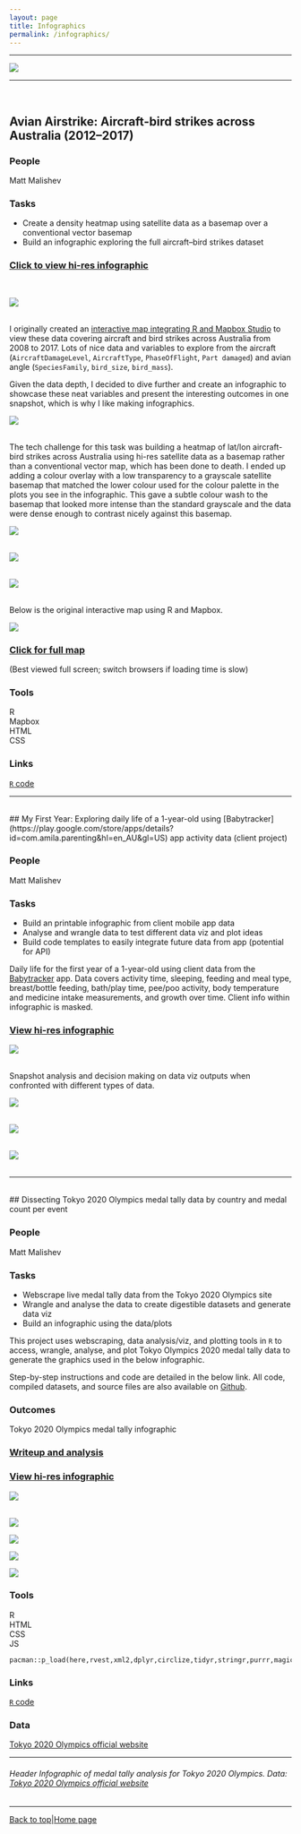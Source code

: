 ```yaml
---
layout: page
title: Infographics  
permalink: /infographics/
---
```

<a id="top"></a>

******    

![](infographics/header1.jpg)    

******      

<br>    

## Avian Airstrike: Aircraft-bird strikes across Australia (2012–2017)        

### People    

Matt Malishev       

### Tasks  

* Create a density heatmap using satellite data as a basemap over a conventional vector basemap  
* Build an infographic exploring the full aircraft–bird strikes dataset          

### [Click to view hi-res infographic](https://github.com/darwinanddavis/infographics/blob/master/avianairstrike/avianairstrike.pdf)       
<br>      
  
![](infographics/avianairstrike/avianairstrike1.jpg)      
<br>        

I originally created an [interactive map integrating R and Mapbox Studio](https://darwinanddavis.github.io/worldmaps/30daymap2021/day11) to view these data covering aircraft and bird strikes across Australia from 2008 to 2017. Lots of nice data and variables to explore from the aircraft (`AircraftDamageLevel`, `AircraftType`, `PhaseOfFlight`, `Part damaged`) and avian angle (`SpeciesFamily`, `bird_size`, `bird_mass`).      

Given the data depth, I decided to dive further and create an infographic to showcase these neat variables and present the interesting outcomes in one snapshot, which is why I like making infographics.       

![](infographics/avianairstrike/avianairstrike2.jpg)      
<br>  

The tech challenge for this task was building a heatmap of lat/lon aircraft-bird strikes across Australia using hi-res satellite data as a basemap rather than a conventional vector map, which has been done to death. I ended up adding a colour overlay with a low transparency to a grayscale satellite basemap that matched the lower colour used for the colour palette in the plots you see in the infographic. This gave a subtle colour wash to the basemap that looked more intense than the standard grayscale and the data were dense enough to contrast nicely against this basemap.       

![](infographics/avianairstrike/avianairstrike5.jpg)        
<br>    

![](infographics/avianairstrike/avianairstrike3.jpg)      
<br>    

![](inforgraphics/avianairstrike/avianairstrike4.jpg)      
<br>    

Below is the original interactive map using R and Mapbox.   

![](https://github.com/darwinanddavis/worldmaps/raw/gh-pages/img/30daymap2021/day11_1.jpg)          

### [Click for full map](https://darwinanddavis.github.io/worldmaps/30daymap2021/day11)    
(Best viewed full screen; switch browsers if loading time is slow)         

### Tools     

R      
Mapbox      
HTML    
CSS    
  
### Links      
[`R` code](https://github.com/darwinanddavis/worldmaps/tree/gh-pages/docs/30daymap2021)   

******     

<!--  project break__________________________________________________________________________________________  -->

<br>
## My First Year: Exploring daily life of a 1-year-old using [Babytracker](https://play.google.com/store/apps/details?id=com.amila.parenting&hl=en_AU&gl=US) app activity data (client project) 

### People      

Matt Malishev           

### Tasks    

* Build an printable infographic from client mobile app data        
* Analyse and wrangle data to test different data viz and plot ideas   
* Build code templates to easily integrate future data from app (potential for API)   

Daily life for the first year of a 1-year-old using client data from the [Babytracker](https://play.google.com/store/apps/details?id=com.amila.parenting&hl=en_AU&gl=US) app. Data covers activity time, sleeping, feeding and meal type, breast/bottle feeding, bath/play time, pee/poo activity, body temperature and medicine intake measurements, and growth over time. Client info within infographic is masked.       

### [View hi-res infographic](https://github.com/darwinanddavis/infographics/blob/master/myfirstyear/img/myfirstyear.pdf)         

![](infographics/baby1.png)      
<br>

Snapshot analysis and decision making on data viz outputs when confronted with different types of data.      

![](infographics/baby2.png)      
<br>

![](infographics/baby3.png)      
<br>

![](infographics/baby4.png)       
<br>  

******    

<br>
## Dissecting Tokyo 2020 Olympics medal tally data by country and medal count per event          

### People    

Matt Malishev         

### Tasks  

* Webscrape live medal tally data from the Tokyo 2020 Olympics site      
* Wrangle and analyse the data to create digestible datasets and generate data viz        
* Build an infographic using the data/plots         

This project uses webscraping, data analysis/viz, and plotting tools in `R` to access, wrangle, analyse, and plot Tokyo Olympics 2020 medal tally data to generate the graphics used in the below infographic.      

Step-by-step instructions and code are detailed in the below link. All code, compiled datasets, and source files are also available on [Github](https://github.com/darwinanddavis/misc/tree/gh-pages/olympics).                 

### Outcomes      

Tokyo 2020 Olympics medal tally infographic   

### [Writeup and analysis](https://darwinanddavis.github.io/misc/olympics/olympics.html)              

### [View hi-res infographic](https://darwinanddavis.github.io/misc/olympics/img/olympics.pdf)      

![](infographics/olympics1.png)  
<br>
  
![](infographics/olympics2.png) 
<br>

![](infographics/olympics3.png) 
<br>

![](infographics/olympics4.jpg) 
<br>

![](infographics/olympics5.jpg) 
<br>
  
### Tools     
  
R             
HTML    
CSS    
JS  

```{r}    
pacman::p_load(here,rvest,xml2,dplyr,circlize,tidyr,stringr,purrr,magick,reshape2)  
```  
    
### Links            
[`R` code](https://github.com/darwinanddavis/misc/tree/gh-pages/olympics/r)        

### Data      
[Tokyo 2020 Olympics official website](https://olympics.com/tokyo-2020/olympic-games/en/results/all-sports/medal-standings.htm)      
   
******     

###### Header Infographic of medal tally analysis for Tokyo 2020 Olympics. Data: [Tokyo 2020 Olympics official website](https://olympics.com/tokyo-2020/olympic-games/en/results/all-sports/medal-standings.htm)        
******  

[Back to top](#top)|[Home page](./index.md)
